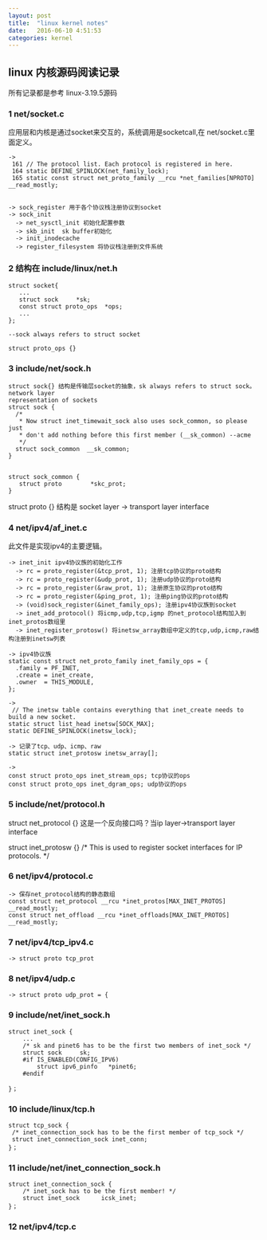 ```yaml
---
layout: post
title:  "linux kernel notes"
date:   2016-06-10 4:51:53
categories: kernel
---
```

## linux 内核源码阅读记录

所有记录都是参考 linux-3.19.5源码

### 1 net/socket.c

  应用层和内核是通过socket来交互的，系统调用是socketcall,在 net/socket.c里面定义。

    ->
     161 // The protocol list. Each protocol is registered in here. 
     164 static DEFINE_SPINLOCK(net_family_lock);
     165 static const struct net_proto_family __rcu *net_families[NPROTO] __read_mostly;


    -> sock_register 用于各个协议栈注册协议到socket
    -> sock_init
      -> net_sysctl_init 初始化配置参数
      -> skb_init  sk buffer初始化
      -> init_inodecache
      -> register_filesystem 将协议栈注册到文件系统

### 2  结构在 include/linux/net.h

    struct socket{
       ...
       struct sock     *sk;
       const struct proto_ops  *ops;
       ...
    };

    --sock always refers to struct socket

    struct proto_ops {}

### 3 include/net/sock.h

    struct sock{} 结构是传输层socket的抽象，sk always refers to struct sock。network layer 
    representation of sockets
    struct sock {
      /*
       * Now struct inet_timewait_sock also uses sock_common, so please just
       * don't add nothing before this first member (__sk_common) --acme
       */
      struct sock_common  __sk_common;
    }


    struct sock_common {
       struct proto        *skc_prot;
    }
struct proto {} 结构是 socket layer -> transport layer interface



### 4 net/ipv4/af_inet.c
  
  此文件是实现ipv4的主要逻辑。

    -> inet_init ipv4协议族的初始化工作
      -> rc = proto_register(&tcp_prot, 1); 注册tcp协议的proto结构
      -> rc = proto_register(&udp_prot, 1); 注册udp协议的proto结构
      -> rc = proto_register(&raw_prot, 1); 注册原生协议的proto结构
      -> rc = proto_register(&ping_prot, 1); 注册ping协议的proto结构
      -> (void)sock_register(&inet_family_ops); 注册ipv4协议族到socket
      -> inet_add_protocol() 将icmp,udp,tcp,igmp 的net_protocol结构加入到inet_protos数组里
      -> inet_register_protosw() 将inetsw_array数组中定义的tcp,udp,icmp,raw结构注册到inetsw列表

    -> ipv4协议族 
    static const struct net_proto_family inet_family_ops = {
      .family = PF_INET,
      .create = inet_create,
      .owner  = THIS_MODULE,
    };

    -> 
     // The inetsw table contains everything that inet_create needs to build a new socket.
    static struct list_head inetsw[SOCK_MAX];
    static DEFINE_SPINLOCK(inetsw_lock);
    
    -> 记录了tcp、udp、icmp、raw
    static struct inet_protosw inetsw_array[];

    ->
    const struct proto_ops inet_stream_ops; tcp协议的ops
    const struct proto_ops inet_dgram_ops; udp协议的ops

### 5 include/net/protocol.h

struct net_protocol {} 这是一个反向接口吗？当ip layer->transport layer interface

struct inet_protosw {} /* This is used to register socket interfaces for IP protocols.  */

### 6 net/ipv4/protocol.c

    -> 保存net_protocol结构的静态数组
    const struct net_protocol __rcu *inet_protos[MAX_INET_PROTOS] __read_mostly;
    const struct net_offload __rcu *inet_offloads[MAX_INET_PROTOS] __read_mostly;

### 7 net/ipv4/tcp_ipv4.c
    -> struct proto tcp_prot
    
### 8 net/ipv4/udp.c
    -> struct proto udp_prot = {

### 9 include/net/inet_sock.h

    struct inet_sock {
        ...
        /* sk and pinet6 has to be the first two members of inet_sock */
        struct sock     sk;
        #if IS_ENABLED(CONFIG_IPV6)
            struct ipv6_pinfo   *pinet6;
        #endif

    }；
### 10 include/linux/tcp.h

    struct tcp_sock {
     /* inet_connection_sock has to be the first member of tcp_sock */
     struct inet_connection_sock inet_conn;
    }；

### 11 include/net/inet_connection_sock.h 

    struct inet_connection_sock {
        /* inet_sock has to be the first member! */
        struct inet_sock      icsk_inet;
    }；

### 12 net/ipv4/tcp.c
